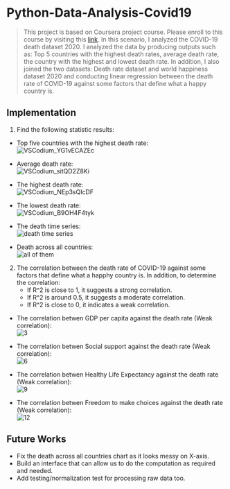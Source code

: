 # Python-Data-Analysis-Covid19

> This project is based on Coursera project course. Please enroll to this course by visiting this [link](https://www.coursera.org/projects/covid19-data-analysis-using-python). In this scenario, I analyzed the COVID-19 death dataset 2020. 
> I analyzed the data by producing outputs such as: Top 5 countries with the highest death rates, average death rate, the country with the highest and lowest death rate. In addition, I also joined the two datasets: Death rate dataset and world happiness dataset 2020 and conducting linear regression between the death rate of COVID-19 against some factors that define what a happy country is. 

## Implementation

1. Find the following statistic results: 
* Top five countries with the highest death rate: <br>
![VSCodium_YG1vECAZEc](https://github.com/Kwangsa19/Python-Data-Analysis-Covid19/assets/135963482/8c95c0db-e3d7-4a52-914e-b0b8c3221fdd)

* Average death rate: <br>
![VSCodium_sitQD2Z8Ki](https://github.com/Kwangsa19/Python-Data-Analysis-Covid19/assets/135963482/06bfb346-4c17-43c0-8ea1-321814cb97ff)

* The highest death rate: <br>
![VSCodium_NEp3sQIcDF](https://github.com/Kwangsa19/Python-Data-Analysis-Covid19/assets/135963482/a092b7e0-dc84-49ed-b615-b3decb76b37d)

* The lowest death rate: <br>
![VSCodium_B9OH4F4tyk](https://github.com/Kwangsa19/Python-Data-Analysis-Covid19/assets/135963482/8efd833a-c08c-4774-a167-dde8d16fbb6d)

* The death time series: <br>
![death time series](https://github.com/Kwangsa19/Python-Data-Analysis-Covid19/assets/135963482/d846a4c7-47f6-467e-b5a6-5688249f34d2)

* Death across all countries: <br>
![all of them](https://github.com/Kwangsa19/Python-Data-Analysis-Covid19/assets/135963482/b2d04a73-f28c-45f6-a7af-a1c6f2ff0796)

2. The correlation between the death rate of COVID-19 against some factors that define what a happhy country is.
   In addition, to determine the correlation:
   - If R^2 is close to 1, it suggests a strong correlation.
   - If R^2 is around 0.5, it suggests a moderate correlation.
   - If R^2 is close to 0, it indicates a weak correlation.
   
* The correlation betwen GDP per capita against the death rate (Weak correlation): <br>
![3](https://github.com/Kwangsa19/Python-Data-Analysis-Covid19/assets/135963482/a44f88c6-36c1-4fa4-afa9-8469e1fa571c)

* The correlation betwen Social support against the death rate (Weak correlation): <br>
![6](https://github.com/Kwangsa19/Python-Data-Analysis-Covid19/assets/135963482/44564966-4606-4786-a8f2-14d2d2c450ee)

* The correlation betwen Healthy Life Expectancy against the death rate (Weak correlation): <br>
![9](https://github.com/Kwangsa19/Python-Data-Analysis-Covid19/assets/135963482/022fd5f3-799d-48c4-9d08-30612b92d84e)

* The correlation betwen Freedom to make choices against the death rate (Weak correlation): <br>
![12](https://github.com/Kwangsa19/Python-Data-Analysis-Covid19/assets/135963482/c252b5c8-b3c1-4d86-915d-6c25baf09957)

## Future Works
* Fix the death across all countries chart as it looks messy on X-axis.
* Build an interface that can allow us to do the computation as required and needed.
* Add testing/normalization test for processing raw data too. 
